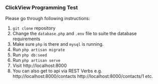 ### ClickView Programming Test

Please go through following instructions:

1. `git clone` repository
2. Change the `database.php` and `.env` file to suite the database requirements
3. Make sure `php` is there and `mysql` is running.
4. Run `php artisan migrate`
5. Run `php db:seed`
6. Run `php artisan serve`
7. Visit http://localhost:8000
8. You can also get to api via REST Verbs
    e.g. http://localhost:8000/contacts
         http://localhost:8000/contacts/1 etc.
